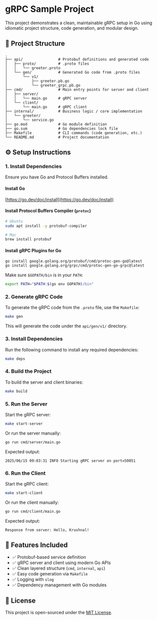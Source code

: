 # gRPC Sample Project

This project demonstrates a clean, maintainable gRPC setup in Go using idiomatic project structure, code generation, and modular design.

## 📁 Project Structure

```text
.
├── api/                # Protobuf definitions and generated code
│   ├── proto/          # .proto files
│   │   └── greeter.proto
│   └── gen/            # Generated Go code from .proto files
│       └── v1/
│           ├── greeter.pb.go
│           └── greeter_grpc.pb.go
├── cmd/                # Main entry points for server and client
│   ├── server/         
│   │   └── main.go     # gRPC server
│   └── client/
│       └── main.go     # gRPC client
├── internal/           # Business logic / core implementation
│   └── greeter/
│       └── service.go
├── go.mod              # Go module definition
├── go.sum              # Go dependencies lock file
├── Makefile            # CLI commands (code generation, etc.)
└── README.md           # Project documentation
```

## ⚙️ Setup Instructions

### 1. Install Dependencies

Ensure you have Go and Protocol Buffers installed.

#### Install Go

[https://go.dev/doc/install](https://go.dev/doc/install)

#### Install Protocol Buffers Compiler (`protoc`)

```bash
# Ubuntu
sudo apt install -y protobuf-compiler

# Mac
brew install protobuf
```

#### Install gRPC Plugins for Go

```bash
go install google.golang.org/protobuf/cmd/protoc-gen-go@latest
go install google.golang.org/grpc/cmd/protoc-gen-go-grpc@latest
```

Make sure `$GOPATH/bin` is in your `PATH`:

```bash
export PATH="$PATH:$(go env GOPATH)/bin"
```

### 2. Generate gRPC Code

To generate the gRPC code from the `.proto` file, use the `Makefile`:

```bash
make gen
```

This will generate the code under the `api/gen/v1/` directory.

### 3. Install Dependencies

Run the following command to install any required dependencies:

```bash
make deps
```

### 4. Build the Project

To build the server and client binaries:

```bash
make build
```

### 5. Run the Server

Start the gRPC server:

```bash
make start-server
```

Or run the server manually:

```bash
go run cmd/server/main.go
```

Expected output:

```
2025/06/15 09:03:31 INFO Starting gRPC server on port=50051
```

### 6. Run the Client

Start the gRPC client:

```bash
make start-client
```

Or run the client manually:

```bash
go run cmd/client/main.go
```

Expected output:

```
Response from server: Hello, Krushnal!
```

## 🔐 Features Included

* ✅ Protobuf-based service definition
* ✅ gRPC server and client using modern Go APIs
* ✅ Clean layered structure (`cmd`, `internal`, `api`)
* ✅ Easy code generation via `Makefile`
* ✅ Logging with `slog`
* ✅ Dependency management with Go modules

## 📄 License

This project is open-sourced under the [MIT License](../../../LICENSE).